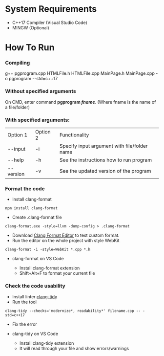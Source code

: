 System Requirements
===================

*   C++17 Compiler (Visual Studio Code)
*   MINGW (Optional)

How To Run
==========

### Compiling

g++ pgprogram.cpp HTMLFile.h HTMLFile.cpp MainPage.h MainPage.cpp -o pgprogram --std=c++17

### Without specified arguments

On CMD, enter command **pgprogram _fname_**. (Where fname is the name of a file/folder)

### With specified arguments:

<table>
    <tr>
        <td>Option 1</td>
        <td>Option 2</td>
        <td>Functionality</td>
    </tr>
    <tr>
        <td>--input</td>
        <td>-i</td>
        <td>Specify input argument with file/folder name</td>
    </tr>
    <tr>
        <td>--help</td>
        <td>-h</td>
        <td>See the instructions how to run program</td>
    </tr>
    <tr>
        <td>--version</td>
        <td>-v</td>
        <td>See the updated version of the program</td>
    </tr>
</table>

### Format the code

*   Install clang-format
```
npm install clang-format
```
*   Create .clang-format file
```
clang-format.exe -style=llvm -dump-config > .clang-format
```
*   Download [Clang Format Editor](https://clangpowertools.com/CHANGELOG.html) to test custom format.
*   Run the editor on the whole project with style WebKit
```
clang-format -i -style=WebKit *.cpp *.h
```

*   clang-format on VS Code

	*   Install clang-format extension
	*	Shift+Alt+F to format your current file

### Check the code usability

*   Install linter [clang-tidy](https://blog.wholetomato.com/2021/01/08/a-brief-introduction-to-clang-tidy-and-its-role-in-visual-assist/)
*   Run the tool 
```
clang-tidy --checks='modernize*, readability*' filename.cpp -- -std=c++17
```
*   Fix the error
*   clang-tidy on VS Code

	*   Install clang-tidy extension
	*   It will read through your file and show errors/warnings
